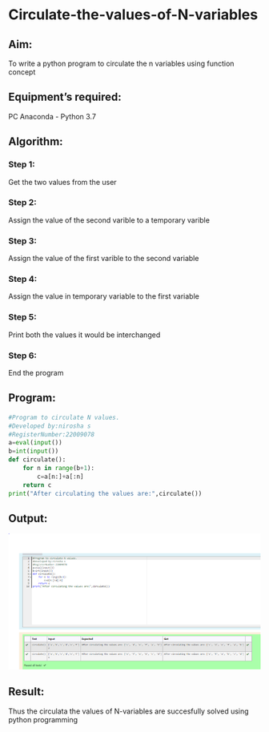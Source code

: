 # Circulate-the-values-of-N-variables

## Aim:
To write a python program to circulate the n variables using function concept

## Equipment’s required:
PC
Anaconda - Python 3.7

## Algorithm: 
### Step 1: 
Get the two values from the user
### Step 2: 
Assign the value of the second varible to a temporary varible
### Step 3: 
Assign the value of the first varible to the second variable
### Step 4: 
Assign the value in temporary variable to the first variable
### Step 5: 
Print both the values it would be interchanged
### Step 6: 
End the program
## Program:
```python
#Program to circulate N values.
#Developed by:nirosha s
#RegisterNumber:22009078
a=eval(input())
b=int(input())
def circulate():
    for n in range(b+1):
        c=a[n:]+a[:n]
    return c
print("After circulating the values are:",circulate())
```
## Output:
![](Out2.PNG)

## Result:
Thus the circulata the values of N-variables are succesfully solved using python programming